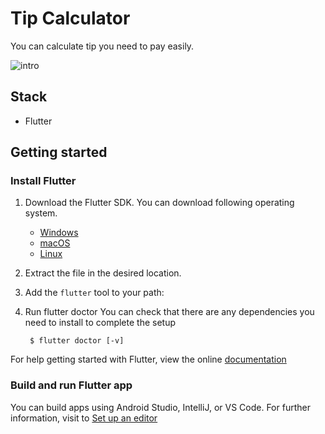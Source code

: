 # Tip Calculator
You can calculate tip you need to pay easily.

![intro](https://storage.googleapis.com/media_data/demo.gif)

## Stack
- Flutter

## Getting started

### Install Flutter
1. Download the Flutter SDK.
    You can download following operating system.
    - [Windows](https://storage.googleapis.com/flutter_infra/releases/stable/windows/flutter_windows_v1.0.0-stable.zip)
    - [macOS](https://storage.googleapis.com/flutter_infra/releases/stable/macos/flutter_macos_v1.0.0-stable.zip)
    - [Linux](https://storage.googleapis.com/flutter_infra/releases/stable/linux/flutter_linux_v1.0.0-stable.tar.xz)
2. Extract the file in the desired location.
3. Add the `flutter` tool to your path:
4. Run flutter doctor
You can check that there are any dependencies you need to install to complete the setup
  
    ```
     $ flutter doctor [-v]
    ```

For help getting started with Flutter, view the online [documentation](https://flutter.io/docs/get-started/install)

### Build and run Flutter app
You can build apps using Android Studio, IntelliJ, or VS Code.
For further information, visit to [Set up an editor](https://flutter.io/docs/get-started/editor)
